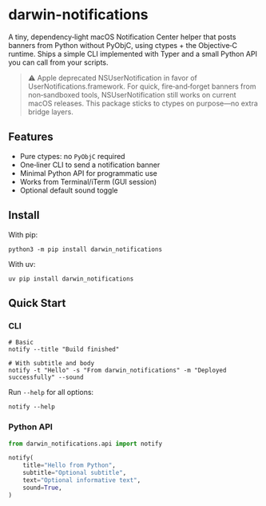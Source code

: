 # darwin-notifications

A tiny, dependency‑light macOS Notification Center helper that posts banners from Python without PyObjC, using ctypes +
the Objective‑C runtime. Ships a simple CLI implemented with Typer and a small Python API you can call from your
scripts.

> ⚠️ Apple deprecated NSUserNotification in favor of UserNotifications.framework. For quick, fire‑and‑forget banners
> from non‑sandboxed tools, NSUserNotification still works on current macOS releases. This package sticks to ctypes on
> purpose—no extra bridge layers.
> 

## Features

- Pure ctypes: no `PyObjC` required
- One‑liner CLI to send a notification banner
- Minimal Python API for programmatic use
- Works from Terminal/iTerm (GUI session)
- Optional default sound toggle

## Install

With pip:

```shell
python3 -m pip install darwin_notifications
```

With uv:

```shell
uv pip install darwin_notifications
```

## Quick Start

### CLI

```shell
# Basic
notify --title "Build finished"

# With subtitle and body
notify -t "Hello" -s "From darwin_notifications" -m "Deployed successfully" --sound
```

Run `--help` for all options:

```shell
notify --help
```

### Python API

```python
from darwin_notifications.api import notify

notify(
    title="Hello from Python",
    subtitle="Optional subtitle",
    text="Optional informative text",
    sound=True,
)
```
